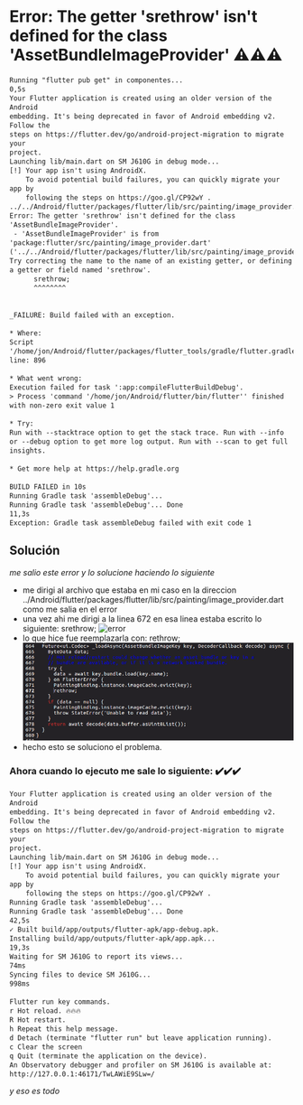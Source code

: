 # Error: The getter 'srethrow' isn't defined for the class 'AssetBundleImageProvider' ⚠️⚠️⚠️

```
Running "flutter pub get" in componentes...                         0,5s
Your Flutter application is created using an older version of the Android
embedding. It's being deprecated in favor of Android embedding v2. Follow the
steps on https://flutter.dev/go/android-project-migration to migrate your
project.
Launching lib/main.dart on SM J610G in debug mode...
[!] Your app isn't using AndroidX.
    To avoid potential build failures, you can quickly migrate your app by
    following the steps on https://goo.gl/CP92wY .
../../Android/flutter/packages/flutter/lib/src/painting/image_provider.dart:672:7: Error: The getter 'srethrow' isn't defined for the class 'AssetBundleImageProvider'.
 - 'AssetBundleImageProvider' is from 'package:flutter/src/painting/image_provider.dart' ('../../Android/flutter/packages/flutter/lib/src/painting/image_provider.dart').
Try correcting the name to the name of an existing getter, or defining a getter or field named 'srethrow'.
      srethrow;                                                         
      ^^^^^^^^                                                          
                                                                        
                                                                        
_FAILURE: Build failed with an exception.                                
                                                                        
* Where:                                                                
Script '/home/jon/Android/flutter/packages/flutter_tools/gradle/flutter.gradle' line: 896
                                                                        
* What went wrong:                                                      
Execution failed for task ':app:compileFlutterBuildDebug'.              
> Process 'command '/home/jon/Android/flutter/bin/flutter'' finished with non-zero exit value 1
                                                                        
* Try:                                                                  
Run with --stacktrace option to get the stack trace. Run with --info or --debug option to get more log output. Run with --scan to get full insights.
                                                                        
* Get more help at https://help.gradle.org                              
                                                                        
BUILD FAILED in 10s                                                     
Running Gradle task 'assembleDebug'...                                  
Running Gradle task 'assembleDebug'... Done                        11,3s
Exception: Gradle task assembleDebug failed with exit code 1
```
## Solución
_me salio este error y lo solucione haciendo lo siguiente_

* me dirigi al archivo que estaba en mi caso en la direccion ../Android/flutter/packages/flutter/lib/src/painting/image_provider.dart como me salia en el error
* una vez ahi me dirigi a la linea 672 en esa linea estaba escrito lo siguiente: srethrow;
![error]()
* lo que hice fue reemplazarla con: rethrow;
![solucion](https://github.com/jorhak/Error-The-getter-srethrow-isn-t-defined-for-the-class-AssetBundleImageProvider-/blob/master/error.png)
* hecho esto se soluciono el problema.

### Ahora cuando lo ejecuto me sale lo siguiente: ✔️✔️✔️
```
Your Flutter application is created using an older version of the Android
embedding. It's being deprecated in favor of Android embedding v2. Follow the
steps on https://flutter.dev/go/android-project-migration to migrate your
project.
Launching lib/main.dart on SM J610G in debug mode...
[!] Your app isn't using AndroidX.
    To avoid potential build failures, you can quickly migrate your app by
    following the steps on https://goo.gl/CP92wY .
Running Gradle task 'assembleDebug'...                                  
Running Gradle task 'assembleDebug'... Done                        42,5s
✓ Built build/app/outputs/flutter-apk/app-debug.apk.
Installing build/app/outputs/flutter-apk/app.apk...                19,3s
Waiting for SM J610G to report its views...                         74ms
Syncing files to device SM J610G...                                998ms

Flutter run key commands.
r Hot reload. 🔥🔥🔥
R Hot restart.
h Repeat this help message.
d Detach (terminate "flutter run" but leave application running).
c Clear the screen
q Quit (terminate the application on the device).
An Observatory debugger and profiler on SM J610G is available at:
http://127.0.0.1:46171/TwLAWiE9SLw=/
```
_y eso es todo_
